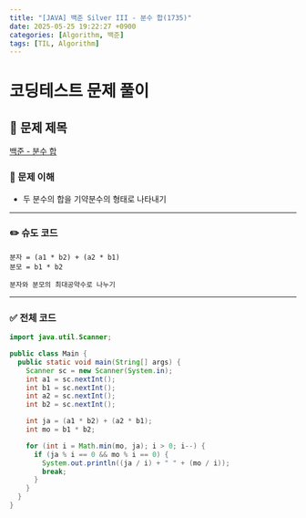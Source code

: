 ```yaml
---
title: "[JAVA] 백준 Silver III - 분수 합(1735)"
date: 2025-05-25 19:22:27 +0900
categories: [Algorithm, 백준]
tags: [TIL, Algorithm]
---
```

# 코딩테스트 문제 풀이

## 📘 문제 제목
[백준 - 분수 합](https://www.acmicpc.net/problem/1735)

### 🧠 문제 이해
- 두 분수의 합을 기약분수의 형태로 나타내기

---

### ✏️ 슈도 코드

```plaintext
분자 = (a1 * b2) + (a2 * b1)
분모 = b1 * b2

분자와 분모의 최대공약수로 나누기
```

---

### ✅ 전체 코드
```java
import java.util.Scanner;

public class Main {
  public static void main(String[] args) {
    Scanner sc = new Scanner(System.in);
    int a1 = sc.nextInt();
    int b1 = sc.nextInt();
    int a2 = sc.nextInt();
    int b2 = sc.nextInt();

    int ja = (a1 * b2) + (a2 * b1);
    int mo = b1 * b2;

    for (int i = Math.min(mo, ja); i > 0; i--) {
      if (ja % i == 0 && mo % i == 0) {
        System.out.println((ja / i) + " " + (mo / i));
        break;
      }
    }
  }
}
```
